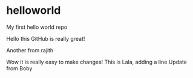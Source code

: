 # helloworld
My first hello world repo

Hello this GitHub is really great!

Another from rajith

Wow it is really easy to make changes!
This is Lala, adding a line 
Update from Boby

